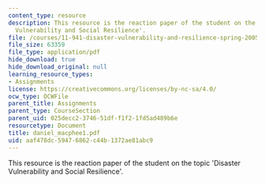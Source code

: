 ```yaml
---
content_type: resource
description: This resource is the reaction paper of the student on the topic 'Disaster
  Vulnerability and Social Resilience'.
file: /courses/11-941-disaster-vulnerability-and-resilience-spring-2005/aaf478dc59476862c44b1372ae81abc9_daniel_macphee1.pdf
file_size: 63359
file_type: application/pdf
hide_download: true
hide_download_original: null
learning_resource_types:
- Assignments
license: https://creativecommons.org/licenses/by-nc-sa/4.0/
ocw_type: OCWFile
parent_title: Assignments
parent_type: CourseSection
parent_uid: 025decc2-3746-51df-f1f2-1fd5ad489b6e
resourcetype: Document
title: daniel_macphee1.pdf
uid: aaf478dc-5947-6862-c44b-1372ae81abc9
---
```

This resource is the reaction paper of the student on the topic 'Disaster Vulnerability and Social Resilience'.